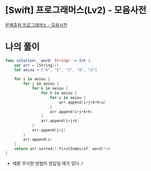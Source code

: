 # [Swift] 프로그래머스(Lv2) - 모음사전

[문제출처 프로그래머스 - 모음사전](https://school.programmers.co.kr/learn/courses/30/lessons/84512)

# 나의 풀이

```swift
func solution(_ word: String) -> Int {
    var arr = [String]()
    let aeiou = ["A", "E", "I", "O", "U"]
    
    for i in aeiou {
        for j in aeiou {
            for k in aeiou {
                for h in aeiou {
                    for u in aeiou {
                        arr.append(i+j+k+h+u)
                    }
                    arr.append(i+j+k+h)
                }
                arr.append(i+j+k)
            }
            arr.append(i+j)
        }
        arr.append(i)
    }
    return arr.sorted().firstIndex(of: word)!+1
}
```

- 때론 무식한 방법이 정답일 때가 있다..!
